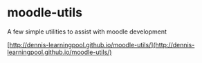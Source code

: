 moodle-utils
============

A few simple utilities to assist with moodle development

[http://dennis-learningpool.github.io/moodle-utils/](http://dennis-learningpool.github.io/moodle-utils/)
